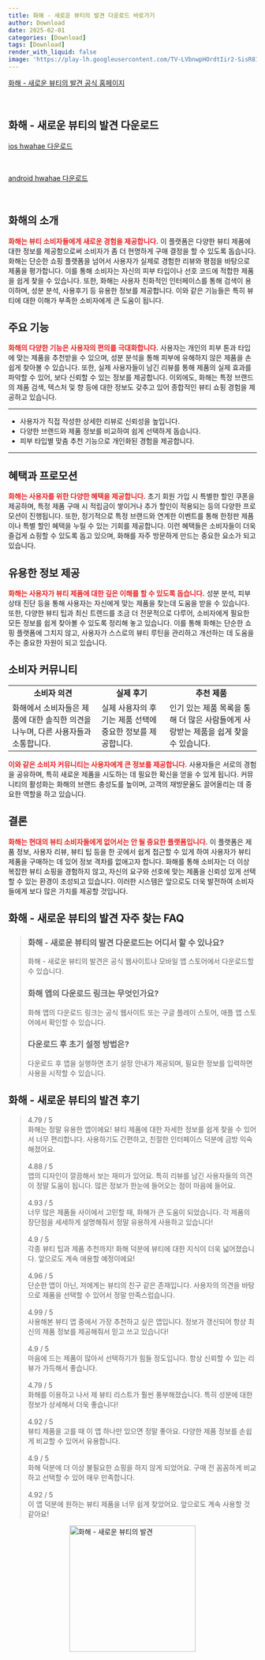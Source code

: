 ```yaml
---
title: 화해 - 새로운 뷰티의 발견 다운로드 바로가기
author: Download
date: 2025-02-01
categories: [Download]
tags: [Download]
render_with_liquid: false
image: 'https://play-lh.googleusercontent.com/TV-LVbnwpHOrdtIir2-SisR8171Us1NE_YfYW1yLFB3jhfbG_lnBvd3o1Vm_jf6q1w=s256-rw'
---
```

<p><a class='click-button' title='화해 - 새로운 뷰티의 발견' href='https://www.hwahae.co.kr/' rel='nofollow'>화해 - 새로운 뷰티의 발견 공식 홈페이지</a></p><br>
<h2 id='화해 - 새로운 뷰티의 발견_다운로드'>화해 - 새로운 뷰티의 발견 다운로드</h2>
<p><a class="click-button ios" title="hwahae 다운로드" href="https://apps.apple.com/kr/app/%ED%99%94%ED%95%B4-%EB%8C%80%ED%95%9C%EB%AF%BC%EA%B5%AD-1%EB%93%B1-%EB%B7%B0%ED%8B%B0-%EC%95%B1/id940056100" rel="nofollow">ios hwahae 다운로드</a></p><br>
<p><a class="click-button android" title="hwahae 다운로드" href="https://play.google.comhttps://play.google.com/store/apps/details?id=kr.co.company.hwahae" rel="nofollow">android hwahae 다운로드</a></p><br>


<h2 id='화해의 소개'>화해의 소개</h2>

<p><b><span style="color: #ee2323;">화해는 뷰티 소비자들에게 새로운 경험을 제공합니다.</span></b> 이 플랫폼은 다양한 뷰티 제품에 대한 정보를 제공함으로써 소비자가 좀 더 현명하게 구매 결정을 할 수 있도록 돕습니다. 화해는 단순한 쇼핑 플랫폼을 넘어서 사용자가 실제로 경험한 리뷰와 평점을 바탕으로 제품을 평가합니다. 이를 통해 소비자는 자신의 피부 타입이나 선호 코드에 적합한 제품을 쉽게 찾을 수 있습니다. 또한, 화해는 사용자 친화적인 인터페이스를 통해 검색이 용이하며, 성분 분석, 사용후기 등 유용한 정보를 제공합니다. 이와 같은 기능들은 특히 뷰티에 대한 이해가 부족한 소비자에게 큰 도움이 됩니다.</p>

<h2 id='주요 기능'>주요 기능</h2>

<p><b><span style="color: #ee2323;">화해의 다양한 기능은 사용자의 편의를 극대화합니다.</span></b> 사용자는 개인의 피부 톤과 타입에 맞는 제품을 추천받을 수 있으며, 성분 분석을 통해 피부에 유해하지 않은 제품을 손쉽게 찾아볼 수 있습니다. 또한, 실제 사용자들이 남긴 리뷰를 통해 제품의 실제 효과를 파악할 수 있어, 보다 신뢰할 수 있는 정보를 제공합니다. 이외에도, 화해는 특정 브랜드의 제품 검색, 텍스처 및 향 등에 대한 정보도 갖추고 있어 종합적인 뷰티 쇼핑 경험을 제공하고 있습니다.</p>

<hr />

<ul>
    <li>사용자가 직접 작성한 상세한 리뷰로 신뢰성을 높입니다.</li>
    <li>다양한 브랜드와 제품 정보를 비교하여 쉽게 선택하게 돕습니다.</li>
    <li>피부 타입별 맞춤 추천 기능으로 개인화된 경험을 제공합니다.</li>
</ul>

<hr />

<h2 id='혜택과 프로모션'>혜택과 프로모션</h2>

<p><b><span style="color: #ee2323;">화해는 사용자를 위한 다양한 혜택을 제공합니다.</span></b> 초기 회원 가입 시 특별한 할인 쿠폰을 제공하며, 특정 제품 구매 시 적립금이 쌓이거나 추가 할인이 적용되는 등의 다양한 프로모션이 진행됩니다. 또한, 정기적으로 특정 브랜드와 연계한 이벤트를 통해 한정판 제품이나 특별 할인 혜택을 누릴 수 있는 기회를 제공합니다. 이런 혜택들은 소비자들이 더욱 즐겁게 쇼핑할 수 있도록 돕고 있으며, 화해를 자주 방문하게 만드는 중요한 요소가 되고 있습니다.</p>

<h2 id='유용한 정보 제공'>유용한 정보 제공</h2>

<p><b><span style="color: #ee2323;">화해는 사용자가 뷰티 제품에 대한 깊은 이해를 할 수 있도록 돕습니다.</span></b> 성분 분석, 피부 상태 진단 등을 통해 사용자는 자신에게 맞는 제품을 찾는데 도움을 받을 수 있습니다. 또한, 다양한 뷰티 팁과 최신 트렌드를 조금 더 전문적으로 다루어, 소비자에게 필요한 모든 정보를 쉽게 찾아볼 수 있도록 정리해 놓고 있습니다. 이를 통해 화해는 단순한 쇼핑 플랫폼에 그치지 않고, 사용자가 스스로의 뷰티 루틴을 관리하고 개선하는 데 도움을 주는 중요한 자원이 되고 있습니다.</p>

<h2 id='소비자 커뮤니티'>소비자 커뮤니티</h2>

<table>
    <tr>
        <td style="text-align: center; height: 17px;"><b>소비자 의견</b></td>
        <td style="text-align: center; height: 17px;"><b>실제 후기</b></td>
        <td style="text-align: center; height: 17px;"><b>추천 제품</b></td>
    </tr>
    <tr>
        <td>화해에서 소비자들은 제품에 대한 솔직한 의견을 나누며, 다른 사용자들과 소통합니다.</td>
        <td>실제 사용자의 후기는 제품 선택에 중요한 정보를 제공합니다.</td>
        <td>인기 있는 제품 목록을 통해 더 많은 사람들에게 사랑받는 제품을 쉽게 찾을 수 있습니다.</td>
    </tr>
</table>

<p><b><span style="color: #ee2323;">이와 같은 소비자 커뮤니티는 사용자에게 큰 정보를 제공합니다.</span></b> 사용자들은 서로의 경험을 공유하며, 특히 새로운 제품을 시도하는 데 필요한 확신을 얻을 수 있게 됩니다. 커뮤니티의 활성화는 화해의 브랜드 충성도를 높이며, 고객의 재방문율도 끌어올리는 데 중요한 역할을 하고 있습니다.</p>

<h2 id='결론'>결론</h2>

<p><b><span style="color: #ee2323;">화해는 현대의 뷰티 소비자들에게 없어서는 안 될 중요한 플랫폼입니다.</span></b> 이 플랫폼은 제품 정보, 사용자 리뷰, 뷰티 팁 등을 한 곳에서 쉽게 접근할 수 있게 하여 사용자가 뷰티 제품을 구매하는 데 있어 정보 격차를 없애고자 합니다. 화해를 통해 소비자는 더 이상 복잡한 뷰티 쇼핑을 경험하지 않고, 자신의 요구와 선호에 맞는 제품을 신뢰성 있게 선택할 수 있는 환경이 조성되고 있습니다. 이러한 시스템은 앞으로도 더욱 발전하여 소비자들에게 보다 많은 가치를 제공할 것입니다.</p>


<h2 id='화해 - 새로운 뷰티의 발견_자주_찾는_FAQ'>화해 - 새로운 뷰티의 발견 자주 찾는 FAQ</h2>
<div itemscope="" itemtype="https://schema.org/FAQPage"> 
<blockquote> 
<div itemscope="" itemprop="mainEntity" itemtype="https://schema.org/Question"> 
<h3 itemprop="name">화해 - 새로운 뷰티의 발견 다운로드는 어디서 할 수 있나요?</h3> 
<div itemscope="" itemprop="acceptedAnswer" itemtype="https://schema.org/Answer"> 
<span itemprop="text"> 
<p>화해 - 새로운 뷰티의 발견은 공식 웹사이트나 모바일 앱 스토어에서 다운로드할 수 있습니다.</p> 
</span> </div> </div> 

<div itemscope="" itemprop="mainEntity" itemtype="https://schema.org/Question"> 
<h3 itemprop="name">화해 앱의 다운로드 링크는 무엇인가요?</h3> 
<div itemscope="" itemprop="acceptedAnswer" itemtype="https://schema.org/Answer"> 
<span itemprop="text"> 
<p>화해 앱의 다운로드 링크는 공식 웹사이트 또는 구글 플레이 스토어, 애플 앱 스토어에서 확인할 수 있습니다.</p> 
</span> </div> </div> 

<div itemscope="" itemprop="mainEntity" itemtype="https://schema.org/Question"> 
<h3 itemprop="name">다운로드 후 초기 설정 방법은?</h3> 
<div itemscope="" itemprop="acceptedAnswer" itemtype="https://schema.org/Answer"> 
<span itemprop="text"> 
<p>다운로드 후 앱을 실행하면 초기 설정 안내가 제공되며, 필요한 정보를 입력하면 사용을 시작할 수 있습니다.</p> 
</span> </div> </div> 

<p></blockquote> 
</div></p>
<h2 id='화해 - 새로운 뷰티의 발견_후기'>화해 - 새로운 뷰티의 발견 후기</h2>
<div itemscope itemtype="https://schema.org/Product">
  <blockquote>
  <div itemprop="review" itemscope itemtype="https://schema.org/Review">
      <div itemprop="reviewRating" itemscope itemtype="https://schema.org/Rating"> <span itemprop="ratingValue">4.79</span> / <span itemprop="bestRating">5</span> </div>
      <span itemprop="reviewBody">화해는 정말 유용한 앱이에요! 뷰티 제품에 대한 자세한 정보를 쉽게 찾을 수 있어서 너무 편리합니다. 사용하기도 간편하고, 친절한 인터페이스 덕분에 금방 익숙해졌어요.</span>
  </div>
  <br>
  <div itemprop="review" itemscope itemtype="https://schema.org/Review">
      <div itemprop="reviewRating" itemscope itemtype="schema.org/Rating"> <span itemprop="ratingValue">4.88</span> / <span itemprop="bestRating">5</span> </div>
      <span itemprop="reviewBody">앱의 디자인이 깔끔해서 보는 재미가 있어요. 특히 리뷰를 남긴 사용자들의 의견이 정말 도움이 됩니다. 많은 정보가 한눈에 들어오는 점이 마음에 들어요.</span>
  </div>
  <br>
  <div itemprop="review" itemscope itemtype="https://schema.org/Review">
      <div itemprop="reviewRating" itemscope itemtype="https://schema.org/Rating"> <span itemprop="ratingValue">4.93</span> / <span itemprop="bestRating">5</span> </div>
      <span itemprop="reviewBody">너무 많은 제품들 사이에서 고민할 때, 화해가 큰 도움이 되었습니다. 각 제품의 장단점을 세세하게 설명해줘서 정말 유용하게 사용하고 있습니다!</span>
  </div>
  <br>
  <div itemprop="review" itemscope itemtype="https://schema.org/Review">
      <div itemprop="reviewRating" itemscope itemtype="https://schema.org/Rating"> <span itemprop="ratingValue">4.9</span> / <span itemprop="bestRating">5</span> </div>
      <span itemprop="reviewBody">각종 뷰티 팁과 제품 추천까지! 화해 덕분에 뷰티에 대한 지식이 더욱 넓어졌습니다. 앞으로도 계속 애용할 예정이에요!</span>
  </div>
  <br>
  <div itemprop="review" itemscope itemtype="https://schema.org/Review">
      <div itemprop="reviewRating" itemscope itemtype="schema.org/Rating"> <span itemprop="ratingValue">4.96</span> / <span itemprop="bestRating">5</span> </div>
      <span itemprop="reviewBody">단순한 앱이 아닌, 저에게는 뷰티의 친구 같은 존재입니다. 사용자의 의견을 바탕으로 제품을 선택할 수 있어서 정말 만족스럽습니다.</span>
  </div>
  <br>
  <div itemprop="review" itemscope itemtype="https://schema.org/Review">
      <div itemprop="reviewRating" itemscope itemtype="schema.org/Rating"> <span itemprop="ratingValue">4.99</span> / <span itemprop="bestRating">5</span> </div>
      <span itemprop="reviewBody">사용해본 뷰티 앱 중에서 가장 추천하고 싶은 앱입니다. 정보가 갱신되어 항상 최신의 제품 정보를 제공해줘서 믿고 쓰고 있습니다!</span>
  </div>
  <br>
  <div itemprop="review" itemscope itemtype="https://schema.org/Review">
      <div itemprop="reviewRating" itemscope itemtype="schema.org/Rating"> <span itemprop="ratingValue">4.9</span> / <span itemprop="bestRating">5</span> </div>
      <span itemprop="reviewBody">마음에 드는 제품이 많아서 선택하기가 힘들 정도입니다. 항상 신뢰할 수 있는 리뷰가 가득해서 좋습니다.</span>
  </div>
  <br>
  <div itemprop="review" itemscope itemtype="https://schema.org/Review">
      <div itemprop="reviewRating" itemscope itemtype="schema.org/Rating"> <span itemprop="ratingValue">4.79</span> / <span itemprop="bestRating">5</span> </div>
      <span itemprop="reviewBody">화해를 이용하고 나서 제 뷰티 리스트가 훨씬 풍부해졌습니다. 특히 성분에 대한 정보가 상세해서 더욱 좋습니다!</span>
  </div>
  <br>
  <div itemprop="review" itemscope itemtype="https://schema.org/Review">
      <div itemprop="reviewRating" itemscope itemtype="schema.org/Rating"> <span itemprop="ratingValue">4.92</span> / <span itemprop="bestRating">5</span> </div>
      <span itemprop="reviewBody">뷰티 제품을 고를 때 이 앱 하나만 있으면 정말 좋아요. 다양한 제품 정보를 손쉽게 비교할 수 있어서 유용합니다.</span>
  </div>
  <br>
  <div itemprop="review" itemscope itemtype="https://schema.org/Review">
      <div itemprop="reviewRating" itemscope itemtype="schema.org/Rating"> <span itemprop="ratingValue">4.9</span> / <span itemprop="bestRating">5</span> </div>
      <span itemprop="reviewBody">화해 덕분에 더 이상 불필요한 쇼핑을 하지 않게 되었어요. 구매 전 꼼꼼하게 비교하고 선택할 수 있어 매우 만족합니다.</span>
  </div>
  <br>
  <div itemprop="review" itemscope itemtype="https://schema.org/Review">
      <div itemprop="reviewRating" itemscope itemtype="schema.org/Rating"> <span itemprop="ratingValue">4.92</span> / <span itemprop="bestRating">5</span> </div>
      <span itemprop="reviewBody">이 앱 덕분에 원하는 뷰티 제품을 너무 쉽게 찾았어요. 앞으로도 계속 사용할 것 같아요!</span>
  </div>
  </blockquote>
</div>
<figure class="image" style="display: flex; justify-content: center; align-items: center; margin: 0;"><img src="https://play-lh.googleusercontent.com/TV-LVbnwpHOrdtIir2-SisR8171Us1NE_YfYW1yLFB3jhfbG_lnBvd3o1Vm_jf6q1w=s256-rw" alt="화해 - 새로운 뷰티의 발견" width="256" height="256" style="max-width: 100%; height: auto;"></figure>